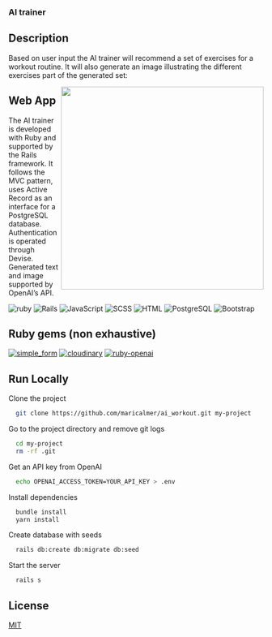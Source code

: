 ### AI trainer

## Description

Based on user input the AI trainer will recommend a set of exercises for a workout routine. It will also generate an image illustrating the different exercises part of the generated set:

<img align="right" width="400" src="./docs/ai_workout.gif" />

## Web App

The AI trainer is developed with Ruby and supported by the Rails framework. It follows the MVC pattern, uses Active Record as an interface for a PostgreSQL database. Authentication is operated through Devise. Generated text and image supported by OpenAI’s API.

![ruby](https://img.shields.io/badge/Ruby-3.1.2-F32C24?style=for-the-badge&logo=ruby&logoColor=white) ![Rails](https://img.shields.io/badge/Rails-7.1.5-C52F24?style=for-the-badge&logo=rubyonrails&logoColor=white) ![JavaScript](https://img.shields.io/badge/JavaScript-ES6-yellow?style=for-the-badge&logo=javascript&logoColor=white) ![SCSS](https://img.shields.io/badge/SCSS-3.5-BF4080?style=for-the-badge&logo=sass&logoColor=white) ![HTML](https://img.shields.io/badge/HTML-5-E34F26?style=for-the-badge&logo=html5&logoColor=white) ![PostgreSQL](https://img.shields.io/badge/PostgreSQL-14.6-4764BE?style=for-the-badge&logo=postgresql&logoColor=white) ![Bootstrap](https://img.shields.io/badge/Bootstrap-5-7852B2?style=for-the-badge&logo=bootstrap&logoColor=white)

## Ruby gems (non exhaustive)

[![simple_form](https://img.shields.io/badge/simple_form-5.1.0-red.svg)](https://rubygems.org/gems/simple_form) [![cloudinary](https://img.shields.io/badge/cloudinary-2.3.0-red.svg)](https://rubygems.org/gems/cloudinary) [![ruby-openai](https://img.shields.io/badge/ruby--openai-8.1.2-red.svg)](https://rubygems.org/gems/ruby-openai)

## Run Locally

Clone the project

```bash
  git clone https://github.com/maricalmer/ai_workout.git my-project
```

Go to the project directory and remove git logs

```bash
  cd my-project
  rm -rf .git
```

Get an API key from OpenAI

```bash
  echo OPENAI_ACCESS_TOKEN=YOUR_API_KEY > .env
```

Install dependencies

```bash
  bundle install
  yarn install
```

Create database with seeds

```bash
  rails db:create db:migrate db:seed
```

Start the server

```bash
  rails s
```


## License

[MIT](https://choosealicense.com/licenses/mit/)
